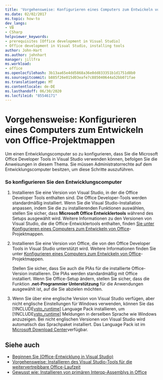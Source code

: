 ```yaml
---
title: 'Vorgehensweise: Konfigurieren eines Computers zum Entwickeln von Office-Projektmappen'
ms.date: 02/02/2017
ms.topic: how-to
dev_langs:
- VB
- CSharp
helpviewer_keywords:
- prerequisites [Office development in Visual Studio]
- Office development in Visual Studio, installing tools
author: John-Hart
ms.author: johnhart
manager: jillfra
ms.workload:
- office
ms.openlocfilehash: 3b13aa65e4dd5868a36e0dd833351b1d1751d8b0
ms.sourcegitcommit: b885f26e015d03eafe7c885040644a52bb071fae
ms.translationtype: MT
ms.contentlocale: de-DE
ms.lasthandoff: 06/30/2020
ms.locfileid: "85546171"
---
```

# <a name="how-to-configure-a-computer-to-develop-office-solutions"></a>Vorgehensweise: Konfigurieren eines Computers zum Entwickeln von Office-Projektmappen
  Um einen Entwicklungscomputer so zu konfigurieren, dass Sie die Microsoft Office Developer Tools in Visual Studio verwenden können, befolgen Sie die Anweisungen in diesem Thema. Sie müssen Administratorrechte auf dem Entwicklungscomputer besitzen, um diese Schritte auszuführen.

### <a name="to-configure-the-development-computer"></a>So konfigurieren Sie den Entwicklungscomputer

1. Installieren Sie eine Version von Visual Studio, in der die Office Developer Tools enthalten sind. Die Office Developer-Tools werden standardmäßig installiert. Wenn Sie die Visual Studio-Installation anpassen, indem Sie die zu installierenden Funktionen auswählen, stellen Sie sicher, dass **Microsoft Office Entwicklertools** während des Setups ausgewählt wird. Weitere Informationen zu den Versionen von Visual Studio, die die Office-Entwicklertools enthalten, finden [Sie unter Konfigurieren eines Computers zum Entwickeln von Office](../vsto/configuring-a-computer-to-develop-office-solutions.md)-Projektmappen.

2. Installieren Sie eine Version von Office, die von den Office Developer Tools in Visual Studio unterstützt wird. Weitere Informationen finden Sie unter [Konfigurieren eines Computers zum Entwickeln von Office](../vsto/configuring-a-computer-to-develop-office-solutions.md)-Projektmappen.

     Stellen Sie sicher, dass Sie auch die PIAs für die installierte Office-Version installieren. Die PIAs werden standardmäßig mit Office installiert. Wenn Sie Office-Setup ändern, stellen Sie sicher, dass die Funktion **.net-Programmier Unterstützung** für die Anwendungen ausgewählt ist, auf die Sie abzielen möchten.

3. Wenn Sie über eine englische Version von Visual Studio verfügen, aber nicht englische Einstellungen für Windows verwenden, können Sie das [!INCLUDE[vsto_runtime](../vsto/includes/vsto-runtime-md.md)] Language Pack installieren, um [!INCLUDE[vsto_runtime](../vsto/includes/vsto-runtime-md.md)] Meldungen in derselben Sprache wie Windows anzuzeigen. Bei nicht englischen Versionen von Visual Studio wird automatisch das Sprachpaket installiert. Das Language Pack ist im [Microsoft Download Center](https://www.microsoft.com/download/details.aspx?id=54246)verfügbar.

## <a name="see-also"></a>Siehe auch

- [Beginnen Sie &#40;Office-Entwicklung in Visual Studio&#41;](../vsto/getting-started-office-development-in-visual-studio.md)
- [Vorgehensweise: Installieren des Visual Studio-Tools für die weitervertreibbare Office-Laufzeit](../vsto/how-to-install-the-visual-studio-tools-for-office-runtime-redistributable.md)
- [Gewusst wie: Installieren von primären Interop-Assemblys in Office](../vsto/how-to-install-office-primary-interop-assemblies.md)
